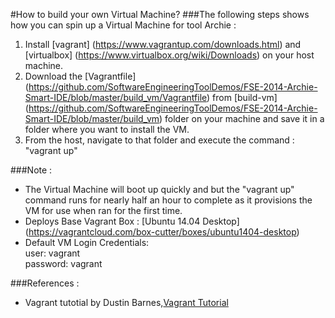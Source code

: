 #How to build your own Virtual Machine?
###The following steps shows how you can spin up a Virtual Machine for tool Archie :

1. Install [vagrant] (https://www.vagrantup.com/downloads.html) and [virtualbox] (https://www.virtualbox.org/wiki/Downloads) on your host machine.
2. Download the [Vagrantfile] (https://github.com/SoftwareEngineeringToolDemos/FSE-2014-Archie-Smart-IDE/blob/master/build_vm/Vagrantfile) from [build-vm] (https://github.com/SoftwareEngineeringToolDemos/FSE-2014-Archie-Smart-IDE/blob/master/build_vm) folder on your machine and save it in a folder where you want to install the VM.
3. From the host, navigate to that folder and execute the command : "vagrant up"

###Note :
 -  The Virtual Machine will boot up quickly and but the "vagrant up" command runs for nearly half an hour to complete as it provisions the VM for use when ran for the first time.
 -  Deploys Base Vagrant Box : [Ubuntu 14.04 Desktop] (https://vagrantcloud.com/box-cutter/boxes/ubuntu1404-desktop)
 -  Default VM Login Credentials:  
      user: vagrant  
      password: vagrant

###References :
 -  Vagrant tutotial by Dustin Barnes,[Vagrant Tutorial](http://www.dev9.com/article/2014/9/dev-environments-with-vagrant)    
